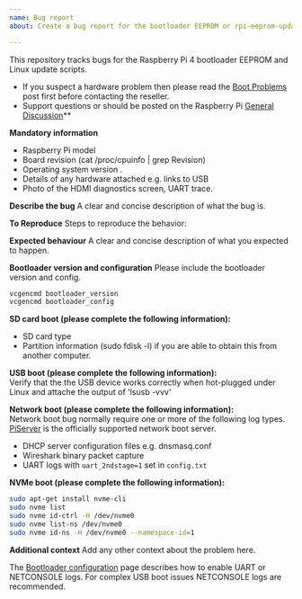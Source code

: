 ```yaml
---
name: Bug report
about: Create a bug report for the bootloader EEPROM or rpi-eeprom-update scripts. Please use the Raspberry Pi General Discussion forum for general questions about the bootloader.

---
```


This repository tracks bugs for the Raspberry Pi 4 bootloader EEPROM and Linux update scripts.

* If you suspect a hardware problem then please read the [Boot Problems](https://www.raspberrypi.org/forums/viewtopic.php?p=437084) post first before contacting the reseller.
* Support questions or should be posted on the Raspberry Pi [General Discussion](https://www.raspberrypi.org/forums/viewforum.php?f=63)**

**Mandatory information**
* Raspberry Pi model
* Board revision (cat /proc/cpuinfo | grep Revision)
* Operating system version .
* Details of any hardware attached e.g. links to USB 
* Photo of the HDMI diagnostics screen, UART trace.

**Describe the bug**
A clear and concise description of what the bug is.

**To Reproduce**
Steps to reproduce the behavior:

**Expected behaviour**
A clear and concise description of what you expected to happen.

**Bootloader version and configuration**
Please include the bootloader version and config.
```bash
vcgencmd bootloader_version
vcgencmd bootloader_config
```

**SD card boot (please complete the following information):**  
 - SD card type
 - Partition information (sudo fdisk -l) if you are able to obtain this from another computer.

**USB boot (please complete the following information):**  
Verify that the the USB device works correctly when hot-plugged under Linux and attache the output of 'lsusb -vvv'

**Network boot (please complete the following information):**  
Network boot bug normally require one or more of the following log types. [PiServer](https://github.com/raspberrypi/piserver) is the officially supported network boot server.

 - DHCP server configuration files e.g. dnsmasq.conf
 - Wireshark binary packet capture
 - UART logs with `uart_2ndstage=1` set in `config.txt`

**NVMe boot (please complete the following information):**

```bash
sudo apt-get install nvme-cli
sudo nvme list
sudo nvme id-ctrl -H /dev/nvme0
sudo nvme list-ns /dev/nvme0
sudo nvme id-ns -H /dev/nvme0 --namespace-id=1
```

**Additional context**
Add any other context about the problem here. 

The [Bootloader configuration](https://www.raspberrypi.org/documentation/computers/raspberry-pi.html#raspberry-pi-4-bootloader-configuration) page describes how to enable UART or NETCONSOLE logs. For complex USB boot issues NETCONSOLE logs are recommended.


